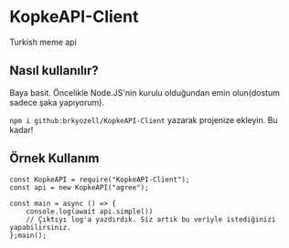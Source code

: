 # KopkeAPI-Client
Turkish meme api

## Nasıl kullanılır?
Baya basit. Öncelikle Node.JS'nin kurulu olduğundan emin olun(dostum sadece şaka yapıyorum).

`npm i github:brkyozell/KopkeAPI-Client` yazarak projenize ekleyin.
Bu kadar!

## Örnek Kullanım

```
const KopkeAPI = require("KopkeAPI-Client");
const api = new KopkeAPI("agree");

const main = async () => {
    console.log(await api.simple())
    // Çıktıyı log'a yazdırdık. Siz artık bu veriyle istediğinizi yapabilirsiniz.
};main();
```

